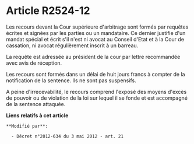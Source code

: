 # Article R2524-12

Les recours devant la Cour supérieure d'arbitrage sont formés par requêtes écrites et signées par les parties ou un
mandataire. Ce dernier justifie d'un mandat spécial et écrit s'il n'est ni avocat au Conseil d'Etat et à la Cour de
cassation, ni avocat régulièrement inscrit à un barreau.

La requête est adressée au président de la cour par lettre recommandée avec avis de réception.

Les recours sont formés dans un délai de huit jours francs à compter de la notification de la sentence. Ils ne sont pas
suspensifs.

A peine d'irrecevabilité, le recours comprend l'exposé des moyens d'excès de pouvoir ou de violation de la loi sur lequel il
se fonde et est accompagné de la sentence attaquée.

**Liens relatifs à cet article**

	**Modifié par**:

	  - Décret n°2012-634 du 3 mai 2012 - art. 21
